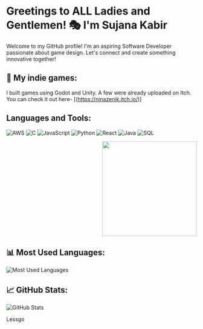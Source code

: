 # Greetings to ALL Ladies and Gentlemen! 🎭 I'm Sujana Kabir

Welcome to my GitHub profile! I'm an aspiring Software Developer passionate about game design. Let's connect and create something innovative together!

## 📖 My indie games:  
I built games using Godot and Unity. A few were already uploaded on Itch. You can check it out here-  [(https://ninazenik.itch.io/)]

## Languages and Tools:
![AWS](https://img.shields.io/badge/AWS-FF9900?style=flat-square&logo=amazonaws&logoColor=white)
![C](https://img.shields.io/badge/C-00599C?style=flat-square&logo=c&logoColor=white)
![JavaScript](https://img.shields.io/badge/JavaScript-F7DF1E?style=flat-square&logo=javascript&logoColor=black)
![Python](https://img.shields.io/badge/Python-3776AB?style=flat-square&logo=python&logoColor=white)
![React](https://img.shields.io/badge/React-20232A?style=flat-square&logo=react&logoColor=61DAFB)
![Java](https://img.shields.io/badge/Java-007396?style=flat-square&logo=java&logoColor=white)
![SQL](https://img.shields.io/badge/SQL-025E8C?style=flat-square&logo=database&logoColor=white)

<p align="right">
  <img src="https://media.giphy.com/media/YOUR-GIF-ID/giphy.gif" width="250">
</p>




## 📊 Most Used Languages:
![Most Used Languages](https://github-readme-stats.vercel.app/api/top-langs/?username=sxknnn&layout=compact&theme=dark)

## 📈 GitHub Stats:
![GitHub Stats](https://github-readme-stats.vercel.app/api?username=sxknnn&show_icons=true&theme=dark)

Lessgo
